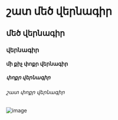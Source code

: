 # շատ մեծ վերնագիր
## մեծ վերնագիր
### վերնագիր
#### մի քիչ փոքր վերնագիր
##### փոքր վերնագիր 
###### շատ փոքր վերնագիր

![image](https://github.com/user-attachments/assets/c0d9e852-af43-4aab-ba38-b883358ca1f9)

